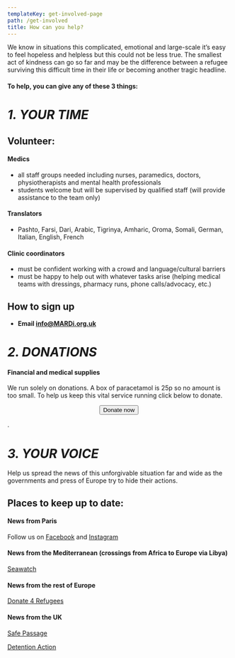 ```yaml
---
templateKey: get-involved-page
path: /get-involved
title: How can you help?
---
```

We know in situations this complicated, emotional and large-scale it’s easy to feel hopeless and helpless but this could not be less true. The smallest act of kindness can go so far and may be the difference between a refugee surviving this difficult time in their life or becoming another tragic headline.

#### To help, you can give any of these 3 things:

# *1. YOUR TIME*

## Volunteer:

#### Medics

* all staff groups needed including nurses, paramedics, doctors, physiotherapists and mental health professionals
* students welcome but will be supervised by qualified staff (will provide assistance to the team only)

#### Translators

* Pashto, Farsi, Dari, Arabic, Tigrinya, Amharic, Oroma, Somali, German, Italian, English, French

#### Clinic coordinators

* must be confident working with a crowd and language/cultural barriers
* must be happy to help out with whatever tasks arise (helping medical teams with dressings, pharmacy runs, phone calls/advocacy, etc.)

## How to sign up

* **Email [info@MARDi.org.uk](mailto:info@MARDi.org.uk)** 

# *2. DONATIONS*

#### Financial and medical supplies

We run solely on donations. A box of paracetamol is 25p so no amount is too small. To help us keep this vital service running click below to donate.

<center>
<form action="https://www.paypal.com/cgi-bin/webscr"
      method="post"
      target="_blank"
      >
        <input name="cmd" type="hidden" value="_s-xclick" />
          <input name="hosted_button_id" type="hidden" value="7CT2YW5N47BKU" />
          <button
            alt="Donate with PayPal button"
            type="submit"
            class="button donate-button"
          >
            Donate now
          </button>
</form>
</center>

.

# *3. YOUR VOICE*

Help us spread the news of this unforgivable situation far and wide as the governments and press of Europe try to hide their actions.

## Places to keep up to date:

#### News from Paris

Follow us on [ Facebook](https://www.facebook.com/MARDi.france2019/) and [Instagram](https://www.instagram.com/mardi.france2019/)

#### News from the Mediterranean (crossings from Africa to Europe via Libya)

[Seawatch](https://www.instagram.com/seawatchcrew/)

#### News from the rest of Europe

[Donate 4 Refugees](https://www.facebook.com/Donate4Refugees.org/)

#### News from the UK

[Safe Passage](https://www.facebook.com/SafePassageInt)

[Detention Action](https://www.facebook.com/pg/DetentionAction/posts/?ref=page_internal)
